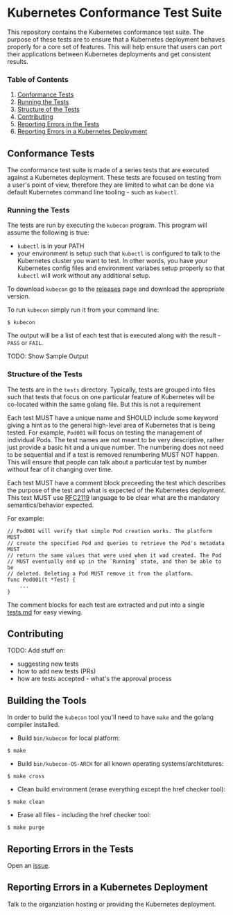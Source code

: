 # Kubernetes Conformance Test Suite

This repository contains the Kubernetes conformance test suite.
The purpose of these tests are to ensure that a Kubernetes deployment
behaves properly for a core set of features. This will help ensure that
users can port their applications between Kubernetes deployments and get
consistent results.

### Table of Contents
1. [Conformance Tests](#conformance-tests)
1. [Running the Tests](#running-the-tests)
1. [Structure of the Tests](#structure-of-the-tests)
1. [Contributing](#contributing)
1. [Reporting Errors in the Tests](#reporting-errors-in-the-tests)
1. [Reporting Errors in a Kubernetes Deployment](#reporting-errors-in-a-kubernetes-deployment)

## Conformance Tests

The conformance test suite is made of a series tests that are executed
against a Kubernetes deployment. These tests are focused on testing from
a user's point of view, therefore they are limited to what can be done
via default Kubernetes command line tooling - such as `kubectl`.

### Running the Tests

The tests are run by executing the `kubecon` program.
This program will assume the following is true:
* `kubectl` is in your PATH
* your environment is setup such that `kubectl` is configured to
  talk to the Kubernetes cluster you want to test. In other words, you
  have your Kubernetes config files and environment variabes setup
  properly so that `kubectl` will work without any additional setup.

To download `kubecon` go to the
[releases](https://github.com/duglin/k8s-conformance/releases) page
and download the appropriate version.

To run `kubecon` simply run it from your command line:
```
$ kubecon
```

The output will be a list of each test that is executed along with the
result - `PASS` or `FAIL`.

TODO: Show Sample Output

### Structure of the Tests

The tests are in the `tests` directory. Typically, tests are grouped
into files such that tests that focus on one particular feature of Kubernetes
will be co-located within the same golang file. But this is not a requirement

Each test MUST have a unique name and SHOULD include some keyword giving
a hint as to the general high-level area of Kubernetes that is being tested.
For example, `Pod001` will focus on testing the management of individual
Pods. The test names are not meant to be very descriptive, rather just provide
a basic hit and a unique number. The numbering does not need to be sequential
and if a test is removed renumbering MUST NOT happen. This will ensure that
people can talk about a particular test by number without fear of it changing
over time.

Each test MUST have a comment block preceeding the test which describes
the purpose of the test and what is expected of the Kubernetes deployment.
This text MUST use [RFC2119](https://www.ietf.org/rfc/rfc2119.txt) language
to be clear what are the mandatory semantics/behavior expected.

For example:
```
// Pod001 will verify that simple Pod creation works. The platform MUST
// create the specified Pod and queries to retrieve the Pod's metadata MUST
// return the same values that were used when it wad created. The Pod
// MUST eventually end up in the `Running` state, and then be able to be
// deleted. Deleting a Pod MUST remove it from the platform.
func Pod001(t *Test) {
    ...
}
```

The comment blocks for each test are extracted and put into a single
[tests.md](tests.md) for easy viewing.

## Contributing

TODO: Add stuff on:
* suggesting new tests
* how to add new tests (PRs)
* how are tests accepted - what's the approval process

## Building the Tools

In order to build the `kubecon` tool you'll need to have `make` and the golang
compiler installed.

* Build `bin/kubecon` for local platform:
```
$ make
```

* Build `bin/kubecon-OS-ARCH` for all known operating systems/architetures:
```
$ make cross
```

* Clean build environment (erase everything except the href checker tool):
```
$ make clean
```

* Erase all files - including the href checker tool:
```
$ make purge
```

## Reporting Errors in the Tests

Open an [issue](https://github.com/duglin/k8s-conformance/issues).

## Reporting Errors in a Kubernetes Deployment

Talk to the organziation hosting or providing the Kubernetes deployment.

